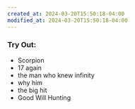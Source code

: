 ```yaml
---
created_at: 2024-03-20T15:50:18-04:00
modified_at: 2024-03-20T15:50:18-04:00
---
```

### Try Out:
* Scorpion
* 17 again
* the man who knew infinity
* why him
* the big hit
* Good Will Hunting
